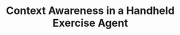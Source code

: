 ---
name: "Context Awareness In A Handheld Exercise Agent"
title: "Context Awareness in a Handheld Exercise Agent"
project: null
event: "Pervasive and Mobile Computing special issue on Pervasive Health and Wellness, Vol 5, 226-235"
authors:
- name: "Bickmore, T."
- name: "Mauer, D."
- name: "Brown, T."
year: 2009
resources:
- name: "PervasiveNMobile"
  src: "PervasiveNMobile.pdf"
external_url: null
draft: false 
headless: true
headless: true
---